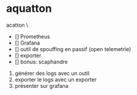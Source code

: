 # aquatton
acatton \
- [] Prometheus
- [] Grafana
- [] outil de spouffing en passif (open telemetrie) 
- [] exporter
- [] bonus: scaphandre

1) générer des logs avec un outil
2) exporter le logs avec un exporter
3) présenter sur grafana
